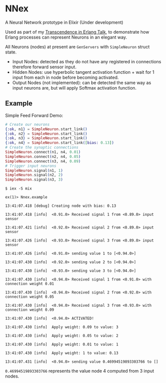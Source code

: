 NNex
====

A Neural Network prototype in Elixir (Under development)


Used as part of my [Transcendence in Erlang Talk](https://docs.google.com/presentation/d/1AGYBEL8Ng3VWc_WiHhjs4MrMFdn3gGsuNxYShS1BxL0/edit?usp=sharing), to demonstrate how Erlang processes can represent Neurons in an elegant way.

All Neurons (nodes) at present are ```GenServers``` with  ```SimpleNeuron``` struct state.

- Input Nodes: detected as they do not have any registered in connections therefore forward sensor input.
- Hidden Nodes: use hyperbolic tangent activation function + wait for 1 input from each in node before becoming activated.
- Output Nodes (not implemented): can be detected the same way as input neurons are, but will apply Softmax activation function.

## Example

Simple Feed Forward Demo:

``` elixir
# Create our neurons
{:ok, n1} = SimpleNeuron.start_link()
{:ok, n2} = SimpleNeuron.start_link()
{:ok, n3} = SimpleNeuron.start_link()
{:ok, n4} = SimpleNeuron.start_link([bias: 0.13])
# Create the synaptic connections
SimpleNeuron.connect(n1, n4, 0.01)
SimpleNeuron.connect(n2, n4, 0.05)
SimpleNeuron.connect(n3, n4, 0.09)
# Trigger input neurons
SimpleNeuron.signal(n1, 1)
SimpleNeuron.signal(n2, 2)
SimpleNeuron.signal(n3, 3)
```

``` shell
$ iex -S mix 

ex(1)> Nnex.example

13:41:07.418 [debug] Creating node with bias: 0.13

13:41:07.418 [info]  <0.91.0> Received signal 1 from <0.89.0> input sensor

13:41:07.421 [info]  <0.92.0> Received signal 2 from <0.89.0> input sensor

13:41:07.426 [info]  <0.93.0> Received signal 3 from <0.89.0> input sensor

13:41:07.426 [info]  <0.91.0> sending value 1 to [<0.94.0>]

13:41:07.430 [info]  <0.92.0> sending value 2 to [<0.94.0>]

13:41:07.430 [info]  <0.93.0> sending value 3 to [<0.94.0>]

13:41:07.430 [info]  <0.94.0> Received signal 1 from <0.91.0> with connection weight 0.01

13:41:07.430 [info]  <0.94.0> Received signal 2 from <0.92.0> with connection weight 0.05

13:41:07.430 [info]  <0.94.0> Received signal 3 from <0.93.0> with connection weight 0.09

13:41:07.430 [info]  <0.94.0> ACTIVATED!

13:41:07.430 [info]  Apply weight: 0.09 to value: 3

13:41:07.430 [info]  Apply weight: 0.05 to value: 2

13:41:07.430 [info]  Apply weight: 0.01 to value: 1

13:41:07.430 [info]  Apply weight: 1 to value: 0.13

13:41:07.431 [info]  <0.94.0> sending value 0.46994519893303766 to []
```

```0.46994519893303766``` represents the value node 4 computed from 3 input nodes.
